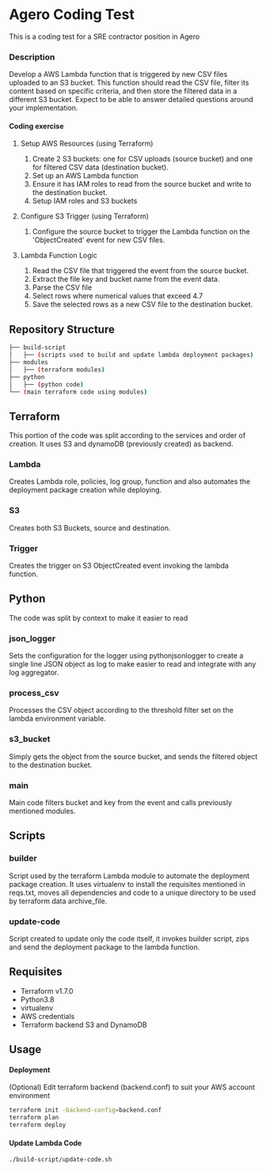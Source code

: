 # Agero Coding Test
This is a coding test for a SRE contractor position in Agero

### Description

Develop a AWS Lambda function that is triggered by new CSV files uploaded to an S3 bucket. This function should read the CSV file, filter its content based on specific criteria, and then store the filtered data in a different S3 bucket. Expect to be able to answer detailed questions around your implementation.

#### Coding exercise

1.  Setup AWS Resources (using Terraform)
    
    1.  Create 2 S3 buckets: one for CSV uploads (source bucket) and one for filtered CSV data (destination bucket).
    2. Set up an AWS Lambda function 
    3. Ensure it has IAM roles to read from the source bucket and write to the destination bucket.
    4. Setup IAM roles and S3 buckets
        
2.  Configure S3 Trigger (using Terraform)
	1. Configure the source bucket to trigger the Lambda function on the 'ObjectCreated' event for new CSV files.

3. Lambda Function Logic
	1.  Read the CSV file that triggered the event from the source bucket.
	2. Extract the file key and bucket name from the event data.
	3. Parse the CSV file
	4. Select rows where numerical values that exceed 4.7
	5. Save the selected rows as a new CSV file to the destination bucket.

## Repository Structure

```bash
├── build-script
│   ├── (scripts used to build and update lambda deployment packages)
├── modules
│   ├── (terraform modules)
├── python
│   ├── (python code)
└── (main terraform code using modules)
```

## Terraform

This portion of the code was split according to the services and order of creation. It uses S3 and dynamoDB (previously created) as backend.

### Lambda

Creates Lambda role, policies, log group, function and also automates the deployment package creation while deploying.

### S3

Creates both S3 Buckets, source and destination.

### Trigger

Creates the trigger on S3 ObjectCreated event invoking the lambda function.

## Python

The code was split by context to make it easier to read

### json_logger

Sets the configuration for the logger using pythonjsonlogger to create a single line JSON object as log to make easier to read and integrate with any log aggregator.

### process_csv

Processes the CSV object according to the threshold filter set on the lambda environment variable. 

### s3_bucket

Simply gets the object from the source bucket, and sends the filtered object to the destination bucket.

### main

Main code filters bucket and key from the event and calls previously mentioned modules.

## Scripts

### builder

Script used by the terraform Lambda module to automate the deployment package creation. It uses virtualenv to install the requisites mentioned in reqs.txt, moves all dependencies and code to a unique directory to be used by terraform data archive_file.

### update-code

Script created to update only the code itself, it invokes builder script, zips and send the deployment package to the lambda function.


## Requisites

- Terraform v1.7.0
- Python3.8
- virtualenv
- AWS credentials
- Terraform backend S3 and DynamoDB

## Usage

#### Deployment

(Optional) Edit terraform backend (backend.conf) to suit your AWS account environment
```bash
terraform init -backend-config=backend.conf
terraform plan
terraform deploy
```

#### Update Lambda Code

```bash
./build-script/update-code.sh
```